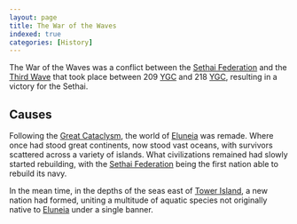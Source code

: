 ```yaml
---
layout: page
title: The War of the Waves
indexed: true
categories: [History]
---
```

The War of the Waves was a conflict between the [Sethai Federation](/nations/sethai_federation) and the [Third Wave](/nations/third_wave)
that took place between 209 [YGC](/general/calendar) and 218 [YGC](/general/calendar), resulting in a victory for the Sethai.

## Causes

Following the [Great Cataclysm](/history/great-cataclysm), the world of [Eluneia](/locations/eluneia) was remade. Where once
had stood great continents, now stood vast oceans, with survivors scattered across a variety of islands. What civilizations
remained had slowly started rebuilding, with the [Sethai Federation](/nations/sethai_federation) being the first nation able
to rebuild its navy.

In the mean time, in the depths of the seas east of [Tower Island](/locations/tower_island), a new nation had formed, uniting
a multitude of aquatic species not originally native to [Eluneia](/locations/Eluneia) under a single banner.